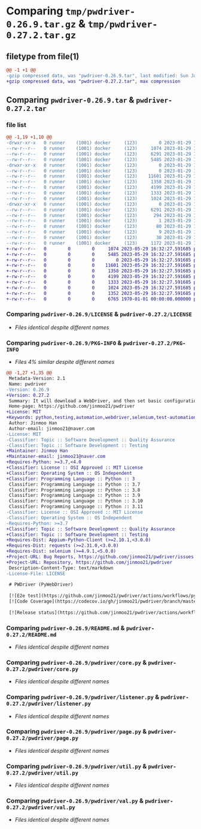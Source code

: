 # Comparing `tmp/pwdriver-0.26.9.tar.gz` & `tmp/pwdriver-0.27.2.tar.gz`

## filetype from file(1)

```diff
@@ -1 +1 @@
-gzip compressed data, was "pwdriver-0.26.9.tar", last modified: Sun Jan 29 11:42:57 2023, max compression
+gzip compressed data, was "pwdriver-0.27.2.tar", max compression
```

## Comparing `pwdriver-0.26.9.tar` & `pwdriver-0.27.2.tar`

### file list

```diff
@@ -1,19 +1,10 @@
-drwxr-xr-x   0 runner    (1001) docker     (123)        0 2023-01-29 11:42:57.658460 pwdriver-0.26.9/
--rw-r--r--   0 runner    (1001) docker     (123)     1074 2023-01-29 11:42:48.000000 pwdriver-0.26.9/LICENSE
--rw-r--r--   0 runner    (1001) docker     (123)     6291 2023-01-29 11:42:57.658460 pwdriver-0.26.9/PKG-INFO
--rw-r--r--   0 runner    (1001) docker     (123)     5485 2023-01-29 11:42:48.000000 pwdriver-0.26.9/README.md
-drwxr-xr-x   0 runner    (1001) docker     (123)        0 2023-01-29 11:42:57.654460 pwdriver-0.26.9/pwdriver/
--rw-r--r--   0 runner    (1001) docker     (123)        0 2023-01-29 11:42:48.000000 pwdriver-0.26.9/pwdriver/__init__.py
--rw-r--r--   0 runner    (1001) docker     (123)    11601 2023-01-29 11:42:48.000000 pwdriver-0.26.9/pwdriver/core.py
--rw-r--r--   0 runner    (1001) docker     (123)     1358 2023-01-29 11:42:48.000000 pwdriver-0.26.9/pwdriver/listener.py
--rw-r--r--   0 runner    (1001) docker     (123)     4199 2023-01-29 11:42:48.000000 pwdriver-0.26.9/pwdriver/page.py
--rw-r--r--   0 runner    (1001) docker     (123)     1333 2023-01-29 11:42:48.000000 pwdriver-0.26.9/pwdriver/util.py
--rw-r--r--   0 runner    (1001) docker     (123)     1024 2023-01-29 11:42:48.000000 pwdriver-0.26.9/pwdriver/val.py
-drwxr-xr-x   0 runner    (1001) docker     (123)        0 2023-01-29 11:42:57.658460 pwdriver-0.26.9/pwdriver.egg-info/
--rw-r--r--   0 runner    (1001) docker     (123)     6291 2023-01-29 11:42:57.000000 pwdriver-0.26.9/pwdriver.egg-info/PKG-INFO
--rw-r--r--   0 runner    (1001) docker     (123)      294 2023-01-29 11:42:57.000000 pwdriver-0.26.9/pwdriver.egg-info/SOURCES.txt
--rw-r--r--   0 runner    (1001) docker     (123)        1 2023-01-29 11:42:57.000000 pwdriver-0.26.9/pwdriver.egg-info/dependency_links.txt
--rw-r--r--   0 runner    (1001) docker     (123)       80 2023-01-29 11:42:57.000000 pwdriver-0.26.9/pwdriver.egg-info/requires.txt
--rw-r--r--   0 runner    (1001) docker     (123)        9 2023-01-29 11:42:57.000000 pwdriver-0.26.9/pwdriver.egg-info/top_level.txt
--rw-r--r--   0 runner    (1001) docker     (123)       38 2023-01-29 11:42:57.658460 pwdriver-0.26.9/setup.cfg
--rw-r--r--   0 runner    (1001) docker     (123)     1172 2023-01-29 11:42:48.000000 pwdriver-0.26.9/setup.py
+-rw-r--r--   0        0        0     1074 2023-05-29 16:32:27.591685 pwdriver-0.27.2/LICENSE
+-rw-r--r--   0        0        0     5485 2023-05-29 16:32:27.591685 pwdriver-0.27.2/README.md
+-rw-r--r--   0        0        0        0 2023-05-29 16:32:27.591685 pwdriver-0.27.2/pwdriver/__init__.py
+-rw-r--r--   0        0        0    11601 2023-05-29 16:32:27.591685 pwdriver-0.27.2/pwdriver/core.py
+-rw-r--r--   0        0        0     1358 2023-05-29 16:32:27.591685 pwdriver-0.27.2/pwdriver/listener.py
+-rw-r--r--   0        0        0     4199 2023-05-29 16:32:27.591685 pwdriver-0.27.2/pwdriver/page.py
+-rw-r--r--   0        0        0     1333 2023-05-29 16:32:27.591685 pwdriver-0.27.2/pwdriver/util.py
+-rw-r--r--   0        0        0     1024 2023-05-29 16:32:27.591685 pwdriver-0.27.2/pwdriver/val.py
+-rw-r--r--   0        0        0     1352 2023-05-29 16:32:27.591685 pwdriver-0.27.2/pyproject.toml
+-rw-r--r--   0        0        0     6765 1970-01-01 00:00:00.000000 pwdriver-0.27.2/PKG-INFO
```

### Comparing `pwdriver-0.26.9/LICENSE` & `pwdriver-0.27.2/LICENSE`

 * *Files identical despite different names*

### Comparing `pwdriver-0.26.9/PKG-INFO` & `pwdriver-0.27.2/PKG-INFO`

 * *Files 4% similar despite different names*

```diff
@@ -1,27 +1,35 @@
 Metadata-Version: 2.1
 Name: pwdriver
-Version: 0.26.9
+Version: 0.27.2
 Summary: It will download a WebDriver, and then set basic configuration automatically.
 Home-page: https://github.com/jinmoo21/pwdriver
+License: MIT
+Keywords: python,testing,automation,webdriver,selenium,test-automation,selenium-webdriver,appium,appium-webdriver
 Author: Jinmoo Han
 Author-email: jinmoo21@naver.com
-License: MIT
-Classifier: Topic :: Software Development :: Quality Assurance
-Classifier: Topic :: Software Development :: Testing
+Maintainer: Jinmoo Han
+Maintainer-email: jinmoo21@naver.com
+Requires-Python: >=3.7,<4.0
+Classifier: License :: OSI Approved :: MIT License
+Classifier: Operating System :: OS Independent
+Classifier: Programming Language :: Python :: 3
 Classifier: Programming Language :: Python :: 3.7
 Classifier: Programming Language :: Python :: 3.8
 Classifier: Programming Language :: Python :: 3.9
 Classifier: Programming Language :: Python :: 3.10
 Classifier: Programming Language :: Python :: 3.11
-Classifier: License :: OSI Approved :: MIT License
-Classifier: Operating System :: OS Independent
-Requires-Python: >=3.7
+Classifier: Topic :: Software Development :: Quality Assurance
+Classifier: Topic :: Software Development :: Testing
+Requires-Dist: Appium-Python-Client (>=2.10.1,<3.0.0)
+Requires-Dist: requests (>=2.31.0,<3.0.0)
+Requires-Dist: selenium (>=4.9.1,<5.0.0)
+Project-URL: Bug Reports, https://github.com/jinmoo21/pwdriver/issues
+Project-URL: Repository, https://github.com/jinmoo21/pwdriver
 Description-Content-Type: text/markdown
-License-File: LICENSE
 
 # PWDriver (PyWebDriver)
 
 [![E2e test](https://github.com/jinmoo21/pwdriver/actions/workflows/python_test.yml/badge.svg)](https://github.com/jinmoo21/pwdriver/actions/workflows/python_test.yml)
 [![Code Coverage](https://codecov.io/gh/jinmoo21/pwdriver/branch/master/graph/badge.svg)](https://codecov.io/gh/jinmoo21/pwdriver)
 
 [![Release status](https://github.com/jinmoo21/pwdriver/actions/workflows/python_release.yml/badge.svg)](https://github.com/jinmoo21/pwdriver/actions/workflows/python_release.yml)
```

### Comparing `pwdriver-0.26.9/README.md` & `pwdriver-0.27.2/README.md`

 * *Files identical despite different names*

### Comparing `pwdriver-0.26.9/pwdriver/core.py` & `pwdriver-0.27.2/pwdriver/core.py`

 * *Files identical despite different names*

### Comparing `pwdriver-0.26.9/pwdriver/listener.py` & `pwdriver-0.27.2/pwdriver/listener.py`

 * *Files identical despite different names*

### Comparing `pwdriver-0.26.9/pwdriver/page.py` & `pwdriver-0.27.2/pwdriver/page.py`

 * *Files identical despite different names*

### Comparing `pwdriver-0.26.9/pwdriver/util.py` & `pwdriver-0.27.2/pwdriver/util.py`

 * *Files identical despite different names*

### Comparing `pwdriver-0.26.9/pwdriver/val.py` & `pwdriver-0.27.2/pwdriver/val.py`

 * *Files identical despite different names*

